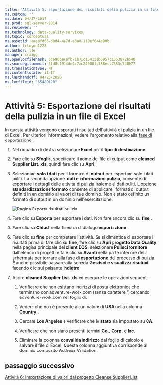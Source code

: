 ```yaml
---
title: 'Attività 5: esportazione dei risultati della pulizia in un file di Excel | Microsoft Docs'
ms.custom: ''
ms.date: 04/27/2017
ms.prod: sql-server-2014
ms.reviewer: ''
ms.technology: data-quality-services
ms.topic: conceptual
ms.assetid: eaeafd65-d0d4-4a7d-a3ad-110ef644e90b
author: lrtoyou1223
ms.author: lle
manager: craigg
ms.openlocfilehash: 3c690becefb71b71c154131b6957c1063872b540
ms.sourcegitcommit: 6fd8c1914de4c7ac24900fe388ecc7883c740077
ms.translationtype: MT
ms.contentlocale: it-IT
ms.lasthandoff: 04/26/2020
ms.locfileid: "65489120"
---
```

# <a name="task-5-exporting-cleansing-results-to-an-excel-file"></a>Attività 5: Esportazione dei risultati della pulizia in un file di Excel
  In questa attività vengono esportati i risultati dell'attività di pulizia in un file di Excel. Per ulteriori informazioni, vedere l'argomento relativo alla [fase di esportazione](https://msdn.microsoft.com/library/hh213061.aspx#Export) .  
  
1.  Nel riquadro di destra selezionare **Excel** per il **tipo di destinazione**.  
  
2.  Fare clic su **Sfoglia**, specificare il nome del file di output come **cleaned Supplier List. xls**, quindi fare clic su **Apri**.  
  
3.  Selezionare **solo i dati** per il formato di **output** per esportare solo i dati puliti. La seconda opzione, **dati e informazioni pulizia**, consente di esportare i dettagli delle attività di pulizia insieme ai dati puliti. L'opzione **standardizzazione formato** consente di applicare i formati di output definiti in un dominio ai valori di tale dominio. Non è stato definito un formato di output in un dominio nell'esercitazione.  
  
     ![Pagina Esporta risultati pulizia](../../2014/tutorials/media/et-exportingcleansingresultstoanexcelfile.jpg "Pagina Esporta risultati pulizia")  
  
4.  Fare clic su **Esporta** per esportare i dati. Non fare ancora clic su **fine** .  
  
5.  Fare clic su **Chiudi** nella finestra di dialogo **esportazione** .  
  
6.  Fare clic su **fine** per completare l'attività. Se si dimentica di esportare i risultati prima di fare clic su **fine**, fare clic su **Apri progetto Data Quality** nella pagina principale del **client DQS**, selezionare **Pulisci fornitore** dall'elenco di progetti e fare clic su **Avanti** nella parte inferiore della schermata per tornare alla fase di **esportazione** del processo di pulizia. È anche possibile passare alla scheda **Gestisci e visualizza risultati** facendo clic sul pulsante **indietro** .  
  
7.  Aprire **cleaned Supplier List. xls** ed eseguire le operazioni seguenti:  
  
    1.  Verificare che non esistano indirizzi di posta elettronica che terminano con adventure-work.com (senza carattere ') cercando adventure-work.com nel foglio di.  
  
    2.  Vedere che non è presente alcun valore di **USA** nella colonna **Country** .  
  
    3.  Cercare **Los Angeles** e verificare che lo **stato** sia impostato su **CA**.  
  
    4.  Verificare che non siano presenti termini **Co.**, **Corp.** e **Inc.**  
  
    5.  Eliminare la colonna **convalida indirizzo** dal foglio di calcolo e salvare il file di Excel. Questa colonna aggiuntiva corrisponde al dominio composito Address Validation.  
  
## <a name="next-step"></a>passaggio successivo  
 [Attività 6: Importazione di valori dal progetto Cleanse Supplier List](../../2014/tutorials/task-6-importing-values-from-the-cleanse-supplier-list-project.md)  
  
  
